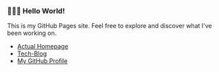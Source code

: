 ### 👨🏻‍💻 Hello World!

This is my GitHub Pages site. Feel free to explore and discover what I've been working on.

- [Actual Homepage](https://kagerou.dev/)
- [Tech-Blog](https://kagerou.dev/)
- [My GitHub Profile](https://github.com/elderguardian)

